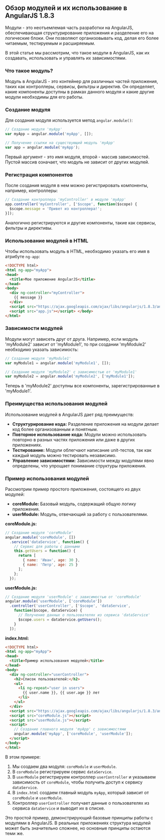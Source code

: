 ## Обзор модулей и их использование в AngularJS 1.8.3

Модули - это неотъемлемая часть разработки на AngularJS, обеспечивающая структурирование приложения и разделение его на логические блоки. Они позволяют организовывать код, делая его более читаемым, тестируемым и расширяемым. 

В этой статье мы рассмотрим, что такое модули в AngularJS, как их создавать, использовать и управлять их зависимостями. 

### Что такое модуль?

Модуль в AngularJS - это контейнер для различных частей приложения, таких как контроллеры, сервисы, фильтры и директив. Он определяет, какие компоненты доступны в рамках данного модуля и какие другие модули необходимы для его работы.

### Создание модуля

Для создания модуля используется метод `angular.module()`:

```javascript
// Создание модуля 'myApp'
var myApp = angular.module('myApp', []);

// Получение ссылки на существующий модуль 'myApp'
var app = angular.module('myApp');
```

Первый аргумент - это имя модуля, второй - массив зависимостей. Пустой массив означает, что модуль не зависит от других модулей.

### Регистрация компонентов

После создания модуля в нем можно регистрировать компоненты, например, контроллеры:

```javascript
// Создание контроллера 'myController' в модуле 'myApp'
app.controller('myController', ['$scope', function($scope) {
  $scope.message = 'Привет из контроллера!';
}]);
```

Аналогично регистрируются и другие компоненты, такие как сервисы, фильтры и директивы.

### Использование модулей в HTML

Чтобы использовать модуль в HTML, необходимо указать его имя в атрибуте `ng-app`:

```html
<!DOCTYPE html>
<html ng-app="myApp">
<head>
  <title>Мое приложение AngularJS</title>
</head>
<body>
  <div ng-controller="myController">
    {{ message }}
  </div>
  <script src="https://ajax.googleapis.com/ajax/libs/angularjs/1.8.3/angular.min.js"></script>
  <script src="app.js"></script> </body>
</html>
```

### Зависимости модулей

Модули могут зависеть друг от друга. Например, если модуль 'myModule2' зависит от 'myModule1', то при создании 'myModule2' необходимо указать зависимость:

```javascript
// Создание модуля 'myModule1'
var myModule1 = angular.module('myModule1', []);

// Создание модуля 'myModule2' с зависимостью от 'myModule1'
var myModule2 = angular.module('myModule2', ['myModule1']);
```

Теперь в 'myModule2' доступны все компоненты, зарегистрированные в 'myModule1'.

### Преимущества использования модулей

Использование модулей в AngularJS дает ряд преимуществ:

* **Структурирование кода:**  Разделение приложения на модули делает код более организованным и понятным. 
* **Повторное использование кода:** Модули можно использовать повторно в разных частях приложения или даже в других приложениях.
* **Тестирование:** Модули облегчают написание unit-тестов, так как каждый модуль можно тестировать независимо.
* **Управление зависимостями:** Зависимости между модулями явно определены, что упрощает понимание структуры приложения.

### Пример использования модулей

Рассмотрим пример простого приложения, состоящего из двух модулей:

* **coreModule:** Базовый модуль, содержащий общую логику приложения.
* **userModule:** Модуль, отвечающий за работу с пользователями.

**coreModule.js:**

```javascript
// Создание модуля 'coreModule'
angular.module('coreModule', [])
  .service('dataService', function() {
    // Сервис для работы с данными
    this.getUsers = function() {
      return [
        { name: 'Иван', age: 30 },
        { name: 'Петр', age: 25 }
      ];
    };
  });
```

**userModule.js:**

```javascript
// Создание модуля 'userModule' с зависимостью от 'coreModule'
angular.module('userModule', ['coreModule'])
  .controller('userController', ['$scope', 'dataService', 
    function($scope, dataService) {
      // Получение данных о пользователях из сервиса 'dataService'
      $scope.users = dataService.getUsers();
    }
  ]);
```

**index.html:**

```html
<!DOCTYPE html>
<html ng-app="myApp">
<head>
  <title>Пример использования модулей</title>
</head>
<body>
  <div ng-controller="userController">
    <h2>Список пользователей:</h2>
    <ul>
      <li ng-repeat="user in users">
        {{ user.name }}, {{ user.age }} лет
      </li>
    </ul>
  </div>
  <script src="https://ajax.googleapis.com/ajax/libs/angularjs/1.8.3/angular.min.js"></script>
  <script src="coreModule.js"></script>
  <script src="userModule.js"></script>
  <script>
    // Создание главного модуля 'myApp' с зависимостями
    angular.module('myApp', ['coreModule', 'userModule']);
  </script>
</body>
</html>
```

В этом примере:

1. Мы создаем два модуля: `coreModule` и `userModule`.
2. В `coreModule` регистрируем сервис `dataService`.
3. В `userModule` регистрируем контроллер `userController` и указываем зависимость от `coreModule`, чтобы получить доступ к сервису `dataService`.
4. В `index.html` создаем главный модуль `myApp`, который зависит от `coreModule` и `userModule`.
5. Контроллер `userController` получает данные о пользователях из сервиса `dataService` и выводит их в списке.

Это простой пример, демонстрирующий базовые принципы работы с модулями в AngularJS. В реальных приложениях структура модулей может быть значительно сложнее, но основные принципы остаются теми же.
